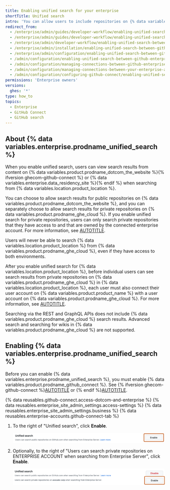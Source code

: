 ```yaml
---
title: Enabling unified search for your enterprise
shortTitle: Unified search
intro: 'You can allow users to include repositories on {% data variables.product.prodname_ghe_cloud %} in their search results when searching from {% data variables.location.product_location %}.'
redirect_from:
  - /enterprise/admin/guides/developer-workflow/enabling-unified-search-between-github-enterprise-and-github-com
  - /enterprise/admin/guides/developer-workflow/enabling-unified-search-between-github-enterprise-server-and-github-com
  - /enterprise/admin/developer-workflow/enabling-unified-search-between-github-enterprise-server-and-githubcom
  - /enterprise/admin/installation/enabling-unified-search-between-github-enterprise-server-and-githubcom
  - /enterprise/admin/configuration/enabling-unified-search-between-github-enterprise-server-and-githubcom
  - /admin/configuration/enabling-unified-search-between-github-enterprise-server-and-githubcom
  - /admin/configuration/managing-connections-between-github-enterprise-server-and-github-enterprise-cloud/enabling-unified-search-between-github-enterprise-server-and-githubcom
  - /admin/configuration/managing-connections-between-your-enterprise-accounts/enabling-unified-search-between-your-enterprise-account-and-githubcom
  - /admin/configuration/configuring-github-connect/enabling-unified-search-for-your-enterprise
permissions: 'Enterprise owners'
versions:
  ghes: '*'
type: how_to
topics:
  - Enterprise
  - GitHub Connect
  - GitHub search
---
```


## About {% data variables.enterprise.prodname_unified_search %}

When you enable unified search, users can view search results from content on {% data variables.product.prodname_dotcom_the_website %}{% ifversion ghecom-github-connect %} or {% data variables.enterprise.data_residency_site %}{% endif %} when searching from {% data variables.location.product_location %}.

You can choose to allow search results for public repositories on {% data variables.product.prodname_dotcom_the_website %}, and you can separately choose to allow search results for private repositories on {% data variables.product.prodname_ghe_cloud %}. If you enable unified search for private repositories, users can only search private repositories that they have access to and that are owned by the connected enterprise account. For more information, see [AUTOTITLE](/search-github/getting-started-with-searching-on-github/about-searching-on-github#searching-across-github-enterprise-and-githubcom-simultaneously).

Users will never be able to search {% data variables.location.product_location %} from {% data variables.product.prodname_ghe_cloud %}, even if they have access to both environments.

After you enable unified search for {% data variables.location.product_location %}, before individual users can see search results from private repositories on {% data variables.product.prodname_ghe_cloud %} in {% data variables.location.product_location %}, each user must also connect their user account on {% data variables.product.product_name %} with a user account on {% data variables.product.prodname_ghe_cloud %}. For more information, see [AUTOTITLE](/search-github/getting-started-with-searching-on-github/enabling-githubcom-repository-search-from-your-private-enterprise-environment).

Searching via the REST and GraphQL APIs does not include {% data variables.product.prodname_ghe_cloud %} search results. Advanced search and searching for wikis in {% data variables.product.prodname_ghe_cloud %} are not supported.

## Enabling {% data variables.enterprise.prodname_unified_search %}

Before you can enable {% data variables.enterprise.prodname_unified_search %}, you must enable {% data variables.product.prodname_github_connect %}. See {% ifversion ghecom-github-connect %}[AUTOTITLE](/admin/configuring-settings/configuring-github-connect/enabling-github-connect-for-ghecom) or {% endif %}[AUTOTITLE](/admin/configuring-settings/configuring-github-connect/enabling-github-connect-for-githubcom).

{% data reusables.github-connect.access-dotcom-and-enterprise %}
{% data reusables.enterprise_site_admin_settings.access-settings %}
{% data reusables.enterprise_site_admin_settings.business %}
{% data reusables.enterprise-accounts.github-connect-tab %}
1. To the right of "Unified search", click **Enable**.

   ![Screenshot of the "Unified search" for public repositories option. The "Enable" button is outlined in orange.](/assets/images/enterprise/site-admin-settings/github-dotcom-enable-search.png)
1. Optionally, to the right of "Users can search private repositories on ENTERPRISE ACCOUNT when searching from Enterprise Server", click **Enable**.

   ![Screenshot of the "Unified search" option for private repositories. To the right of the setting, the "Enable" button is outlined in orange.](/assets/images/enterprise/site-admin-settings/enable-private-search.png)
